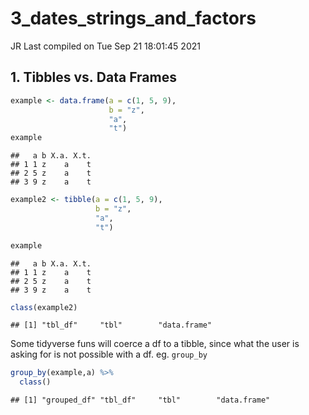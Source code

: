 3\_dates\_strings\_and\_factors
================
JR
Last compiled on Tue Sep 21 18:01:45 2021

## 1\. Tibbles vs. Data Frames

``` r
example <- data.frame(a = c(1, 5, 9),
                      b = "z",
                      "a",
                      "t")
example
```

    ##   a b X.a. X.t.
    ## 1 1 z    a    t
    ## 2 5 z    a    t
    ## 3 9 z    a    t

``` r
example2 <- tibble(a = c(1, 5, 9),
                   b = "z",
                   "a",
                   "t")

example
```

    ##   a b X.a. X.t.
    ## 1 1 z    a    t
    ## 2 5 z    a    t
    ## 3 9 z    a    t

``` r
class(example2)
```

    ## [1] "tbl_df"     "tbl"        "data.frame"

Some tidyverse funs will coerce a df to a tibble, since what the user is
asking for is not possible with a df. eg. `group_by`

``` r
group_by(example,a) %>% 
  class()
```

    ## [1] "grouped_df" "tbl_df"     "tbl"        "data.frame"
